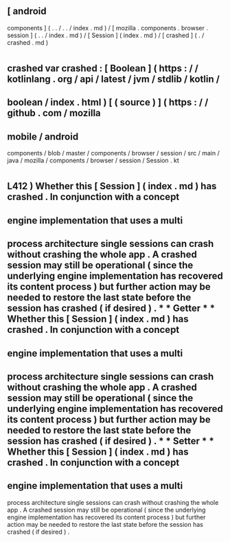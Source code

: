 [
android
-
components
]
(
.
.
/
.
.
/
index
.
md
)
/
[
mozilla
.
components
.
browser
.
session
]
(
.
.
/
index
.
md
)
/
[
Session
]
(
index
.
md
)
/
[
crashed
]
(
.
/
crashed
.
md
)
#
crashed
var
crashed
:
[
Boolean
]
(
https
:
/
/
kotlinlang
.
org
/
api
/
latest
/
jvm
/
stdlib
/
kotlin
/
-
boolean
/
index
.
html
)
[
(
source
)
]
(
https
:
/
/
github
.
com
/
mozilla
-
mobile
/
android
-
components
/
blob
/
master
/
components
/
browser
/
session
/
src
/
main
/
java
/
mozilla
/
components
/
browser
/
session
/
Session
.
kt
#
L412
)
Whether
this
[
Session
]
(
index
.
md
)
has
crashed
.
In
conjunction
with
a
concept
-
engine
implementation
that
uses
a
multi
-
process
architecture
single
sessions
can
crash
without
crashing
the
whole
app
.
A
crashed
session
may
still
be
operational
(
since
the
underlying
engine
implementation
has
recovered
its
content
process
)
but
further
action
may
be
needed
to
restore
the
last
state
before
the
session
has
crashed
(
if
desired
)
.
*
*
Getter
*
*
Whether
this
[
Session
]
(
index
.
md
)
has
crashed
.
In
conjunction
with
a
concept
-
engine
implementation
that
uses
a
multi
-
process
architecture
single
sessions
can
crash
without
crashing
the
whole
app
.
A
crashed
session
may
still
be
operational
(
since
the
underlying
engine
implementation
has
recovered
its
content
process
)
but
further
action
may
be
needed
to
restore
the
last
state
before
the
session
has
crashed
(
if
desired
)
.
*
*
Setter
*
*
Whether
this
[
Session
]
(
index
.
md
)
has
crashed
.
In
conjunction
with
a
concept
-
engine
implementation
that
uses
a
multi
-
process
architecture
single
sessions
can
crash
without
crashing
the
whole
app
.
A
crashed
session
may
still
be
operational
(
since
the
underlying
engine
implementation
has
recovered
its
content
process
)
but
further
action
may
be
needed
to
restore
the
last
state
before
the
session
has
crashed
(
if
desired
)
.
